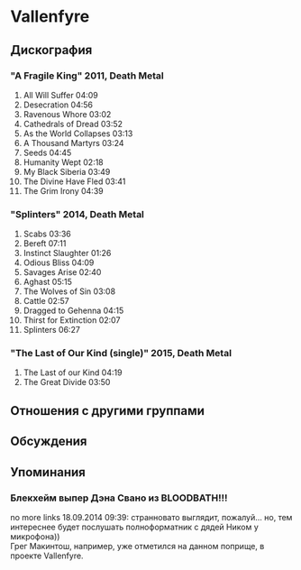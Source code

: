 # Vallenfyre



## Дискография

### "A Fragile King" 2011, Death Metal

01. All Will Suffer 04:09 
02. Desecration 04:56 
03. Ravenous Whore 03:02 
04. Cathedrals of Dread 03:52 
05. As the World Collapses 03:13 
06. A Thousand Martyrs 03:24 
07. Seeds 04:45 
08. Humanity Wept 02:18 
09. My Black Siberia 03:49 
10. The Divine Have Fled 03:41 
11. The Grim Irony 04:39

### "Splinters" 2014, Death Metal

1. Scabs  03:36   
2. Bereft  07:11   
3. Instinct Slaughter  01:26   
4. Odious Bliss  04:09   
5. Savages Arise  02:40   
6. Aghast  05:15   
7. The Wolves of Sin  03:08   
8. Cattle  02:57   
9. Dragged to Gehenna  04:15   
10. Thirst for Extinction  02:07   
11. Splinters  06:27 



### "The Last of Our Kind (single)" 2015, Death Metal

1. The Last of our Kind  04:19  
2. The Great Divide  03:50    



## Отношения с другими группами


## Обсуждения


## Упоминания

### Блекхейм выпер Дэна Свано из BLOODBATH!!!

no more links 18.09.2014 09:39:
странновато выглядит, пожалуй... но, тем интереснее будет послушать полноформатник с дядей Ником у микрофона))<BR>Грег Макинтош, например, уже отметился на данном поприще, в проекте Vallenfyre.

